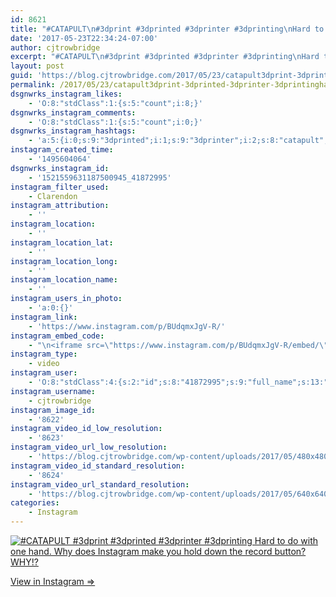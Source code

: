 ```yaml
---
id: 8621
title: "#CATAPULT\n#3dprint #3dprinted #3dprinter #3dprinting\nHard to do with one hand. Why does Instagram make you hold down the record button? WHY!?"
date: '2017-05-23T22:34:24-07:00'
author: cjtrowbridge
excerpt: "#CATAPULT\n#3dprint #3dprinted #3dprinter #3dprinting\nHard to do with one hand. Why does Instagram make you hold down the record button? WHY!?"
layout: post
guid: 'https://blog.cjtrowbridge.com/2017/05/23/catapult3dprint-3dprinted-3dprinter-3dprintinghard-to-do-with-one-hand-why-does-instagram-make-you-hold-down-the-record-button-why/'
permalink: /2017/05/23/catapult3dprint-3dprinted-3dprinter-3dprintinghard-to-do-with-one-hand-why-does-instagram-make-you-hold-down-the-record-button-why/
dsgnwrks_instagram_likes:
    - 'O:8:"stdClass":1:{s:5:"count";i:8;}'
dsgnwrks_instagram_comments:
    - 'O:8:"stdClass":1:{s:5:"count";i:0;}'
dsgnwrks_instagram_hashtags:
    - 'a:5:{i:0;s:9:"3dprinted";i:1;s:9:"3dprinter";i:2;s:8:"catapult";i:3;s:7:"3dprint";i:4;s:10:"3dprinting";}'
instagram_created_time:
    - '1495604064'
dsgnwrks_instagram_id:
    - '1521559631187500945_41872995'
instagram_filter_used:
    - Clarendon
instagram_attribution:
    - ''
instagram_location:
    - ''
instagram_location_lat:
    - ''
instagram_location_long:
    - ''
instagram_location_name:
    - ''
instagram_users_in_photo:
    - 'a:0:{}'
instagram_link:
    - 'https://www.instagram.com/p/BUdqmxJgV-R/'
instagram_embed_code:
    - "\n<iframe src=\"https://www.instagram.com/p/BUdqmxJgV-R/embed/\" width=\"612\" height=\"710\" frameborder=\"0\" scrolling=\"no\" allowtransparency=\"true\" class=\"insta-image-embed\"></iframe>\n"
instagram_type:
    - video
instagram_user:
    - 'O:8:"stdClass":4:{s:2:"id";s:8:"41872995";s:9:"full_name";s:13:"CJ Trowbridge";s:15:"profile_picture";s:96:"https://scontent.cdninstagram.com/t51.2885-19/s150x150/13724650_1188772791164794_142557231_a.jpg";s:8:"username";s:12:"cjtrowbridge";}'
instagram_username:
    - cjtrowbridge
instagram_image_id:
    - '8622'
instagram_video_id_low_resolution:
    - '8623'
instagram_video_url_low_resolution:
    - 'https://blog.cjtrowbridge.com/wp-content/uploads/2017/05/480x480-video-1495604064.mp4'
instagram_video_id_standard_resolution:
    - '8624'
instagram_video_url_standard_resolution:
    - 'https://blog.cjtrowbridge.com/wp-content/uploads/2017/05/640x640-video-1495604064.mp4'
categories:
    - Instagram
---
```


[![#CATAPULT
#3dprint #3dprinted #3dprinter #3dprinting
Hard to do with one hand. Why does Instagram make you hold down the record button? WHY!?](https://blog.cjtrowbridge.com/wp-content/uploads/2017/05/1495604064-1-1.jpg)](https://www.instagram.com/p/BUdqmxJgV-R/)

[View in Instagram ⇒](https://www.instagram.com/p/BUdqmxJgV-R/)